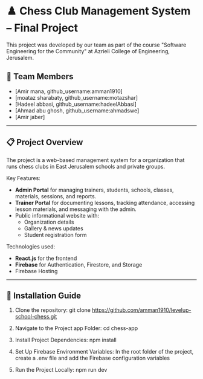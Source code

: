 # ♟️ Chess Club Management System – Final Project

This project was developed by our team as part of the course "Software Engineering for the Community" at Azrieli College of Engineering, Jerusalem.

## 👥 Team Members
- [Amir mana, github_username:amman1910]  
- [moataz sharabaty, github_username:motazshar]  
- [Hadeel abbasi, github_username:hadeelAbbasi]  
- [Ahmad abu ghosh, github_username:ahmadswe]  
- [Amir jaber]  



---

## 📋 Project Overview

The project is a web-based management system for a organization that runs chess clubs in East Jerusalem schools and private groups.

Key Features:
- **Admin Portal** for managing trainers, students, schools, classes, materials, sessions, and reports.
- **Trainer Portal** for documenting lessons, tracking attendance, accessing lesson materials, and messaging with the admin.
- Public informational website with:
  - Organization details  
  - Gallery & news updates  
  - Student registration form  

Technologies used:
- **React.js** for the frontend
- **Firebase** for Authentication, Firestore, and Storage
- Firebase Hosting

---

## 🚀 Installation Guide

1) Clone the repository:
git clone https://github.com/amman1910/levelup-school-chess.git

2) Navigate to the Project app Folder:
cd chess-app

3) Install Project Dependencies:
npm install

4) Set Up Firebase Environment Variables:
In the root folder of the project, create a .env file and add the Firebase configuration variables

5) Run the Project Locally:
npm run dev
